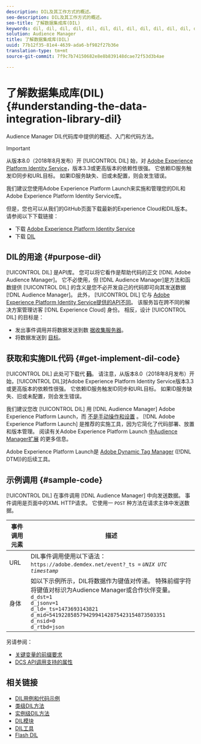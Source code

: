 ```yaml
---
description: DIL及其工作方式的概述。
seo-description: DIL及其工作方式的概述。
seo-title: 了解数据集成库(DIL)
keywords: dil, dil, dil, dil, dil, dil, dil, dil, dil, dil, dil, dil, dil, dil, dil, dil, dil, dil, dil, dil, dil, dil, dil, dil, dil, dil, dil, dil, dil, dil, dil, dil, dil, dil,
solution: Audience Manager
title: 了解数据集成库(DIL)
uuid: 77b12f35-81e4-4639-ada6-bf982f27b36e
translation-type: tm+mt
source-git-commit: 7f9c7b74150682e8e8b839148dcae72f53d3b4ae

---
```



# 了解数据集成库(DIL){#understanding-the-data-integration-library-dil}

Audience Manager DIL代码库中提供的概述、入门和代码方法。

>[!IMPORTANT]
>
>从版本8.0（2018年8月发布）开 [!UICONTROL DIL] 始，对 [Adobe Experience Platform Identity Service](https://marketing.adobe.com/resources/help/en_US/mcvid/)，版本3.3或更高版本的依赖性很强。 它依赖ID服务触发ID同步和URL目标。 如果ID服务缺失、旧或未配置，则会发生错误。
>
>我们建议您使用Adobe Experience Platform Launch来实施和管理您的DIL和Adobe Experience Platform Identity Service库。

但是，您也可以从我们的GitHub页面下载最新的Experience Cloud和DIL版本。 请参阅以下下载链接：

* 下载 [Adobe Experience Platform Identity Service](https://github.com/Adobe-Marketing-Cloud/id-service/releases)
* 下载 [DIL](https://github.com/Adobe-Marketing-Cloud/dil/releases)

## DIL的用途 {#purpose-dil}

[!UICONTROL DIL] 是API库。 您可以将它看作是帮助代码的正文 [!DNL Adobe Audience Manager]。 它不必使用，但 [!DNL Audience Manager]是方法和函数提供 [!UICONTROL DIL] 的含义是您不必开发自己的代码即可向其发送数据 [!DNL Audience Manager]。 此外， [!UICONTROL DIL] 它与 [Adobe Experience Platform Identity Service提供的API不同](https://marketing.adobe.com/resources/help/en_US/mcvid/)。 该服务旨在跨不同的解决方案管理访客 [!DNL Experience Cloud] 身份。 相反，设计 [!UICONTROL DIL] 的目标是：

* 发出事件调用并将数据发送到数 [据收集服务器](../reference/system-components/components-data-collection.md)。
* 将数据发送到 [目标](../features/destinations/destinations.md)。

## 获取和实施DIL代码 {#get-implement-dil-code}

[!UICONTROL DIL] 此处可下载代 **[码](https://github.com/Adobe-Marketing-Cloud/dil/releases)**。 请注意，从版本8.0（2018年8月发布）开始，[!UICONTROL DIL]对[](https://marketing.adobe.com/resources/help/en_US/mcvid/)Adobe Experience Platform Identity Service版本3.3或更高版本的依赖性很强。 它依赖ID服务触发ID同步和URL目标。 如果ID服务缺失、旧或未配置，则会发生错误。

我们建议您改 [!UICONTROL DIL] 用 [!DNL Audience Manager] Adobe Experience Platform Launch，而 [不是手动操作和设置](https://docs.adobelaunch.com/) 。 [!DNL Adobe Experience Platform Launch] 是推荐的实施工具，因为它简化了代码部署、放置和版本管理。 阅读有关Adobe Experience Platform Launch [中Audience Manager扩展](https://docs.adobelaunch.com/extension-reference/web/adobe-audience-manager-extension) 的更多信息。

Adobe Experience Platform Launch是 [Adobe Dynamic Tag Manager](https://marketing.adobe.com/resources/help/en_US/dtm/c_overview.html) ([!DNL DTM])的后续工具。

## 示例调用 {#sample-code}

[!UICONTROL DIL] 在事件调用 [!DNL Audience Manager] 中向发送数据。 事件调用是页面中的XML HTTP请求。 它使用一 `POST` 种方法在请求主体中发送数据。

| 事件调用元素 | 描述 |
|--- |--- |
| URL | DIL事件调用使用以下语法： `https://adobe.demdex.net/event?_ts =` *`UNIX UTC timestamp`* |
| 身体 | 如以下示例所示，DIL将数据作为键值对传递。 特殊前缀字符将键值对标识为Audience Manager或合作伙伴变量。<br>`d_dst=1`<br>`d_jsonv=1`<br>`d_ld=_ts=1473693143821`<br>`d_mid=54192285857942994142875423154873503351`<br>`d_nsid=0`<br>`d_rtbd=json`<br> |

另请参阅：
* [关键变量的前缀要求](../features/traits/trait-variable-prefixes.md)
* [DCS API调用支持的属性](../api/dcs-intro/dcs-api-reference/dcs-keys.md)

## 相关链接

* [DIL用例和代码示例](/help/using/dil/dil-use-cases.md)
* [类级DIL方法](/help/using/dil/dil-class-overview/dil-start.md)
* [实例级DIL方法](/help/using/dil/dil-instance-methods.md)
* [DIL模块](/help/using/dil/dil-modules.md)
* [DIL工具](/help/using/dil/dil-tools.md)
* [Flash DIL](/help/using/dil/dil-flash.md)